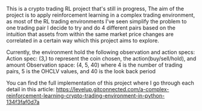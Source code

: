 This is a crypto trading RL project that's still in progress, The aim of the project is to apply reinforcement learning
in a complex trading environment, as most of the RL trading environments I've seen simplify the problem to one trading pair
I decide to try and do 4 different pairs based on the intuition that assets from within the same market price changes are
correlated in a certain way which this project aims to explore.

Currently, the environment hold the following observation and action specs:
  Action spec: (3,) to represent the coin chosen, the action(buy/sell/hold), and amount
  Observation space: (4, 5, 40) where 4 is the number of trading pairs, 5 is the OHCLV values, and 40 is the look back period
  
  
You can find the full implementation of this project where I go through each detail in this article:
https://levelup.gitconnected.com/a-complex-reinforcement-learning-crypto-trading-environment-in-python-134f3faf0d7a
  
